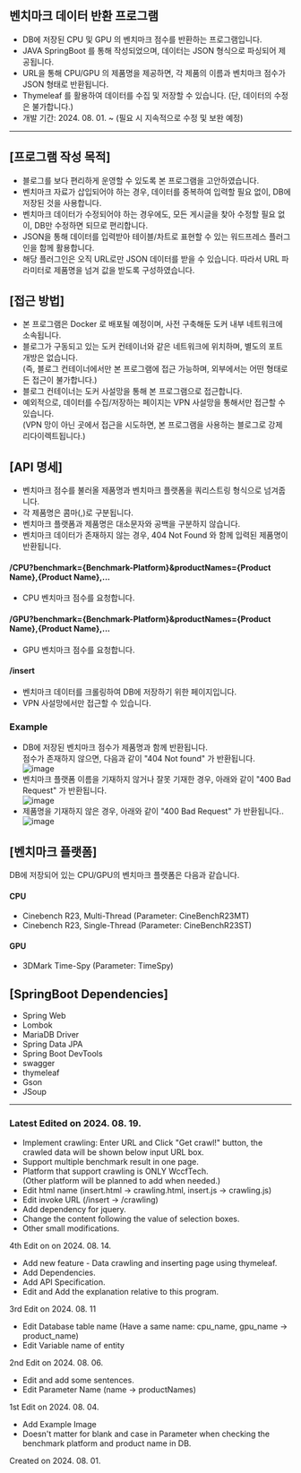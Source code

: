 ## 벤치마크 데이터 반환 프로그램

* DB에 저장된 CPU 및 GPU 의 벤치마크 점수를 반환하는 프로그램입니다.
* JAVA SpringBoot 를 통해 작성되었으며, 데이터는 JSON 형식으로 파싱되어 제공됩니다.
* URL을 통해 CPU/GPU 의 제품명을 제공하면, 각 제품의 이름과 벤치마크 점수가 JSON 형태로 반환됩니다.
* Thymeleaf 를 활용하여 데이터를 수집 및 저장할 수 있습니다. (단, 데이터의 수정은 불가합니다.)
* 개발 기간: 2024. 08. 01. ~ (필요 시 지속적으로 수정 및 보완 예정)
---
## [프로그램 작성 목적]
* 블로그를 보다 편리하게 운영할 수 있도록 본 프로그램을 고안하였습니다.
* 벤치마크 자료가 삽입되어야 하는 경우, 데이터를 중복하여 입력할 필요 없이, DB에 저장된 것을 사용합니다.
* 벤치마크 데이터가 수정되어야 하는 경우에도, 모든 게시글을 찾아 수정할 필요 없이, DB만 수정하면 되므로 편리합니다.
* JSON을 통해 데이터를 입력받아 테이블/차트로 표현할 수 있는 워드프레스 플러그인을 함께 활용합니다.
* 해당 플러그인은 오직 URL로만 JSON 데이터를 받을 수 있습니다. 따라서 URL 파라미터로 제품명을 넘겨 값을 받도록 구성하였습니다.

## [접근 방법]
* 본 프로그램은 Docker 로 배포될 예정이며, 사전 구축해둔 도커 내부 네트워크에 소속됩니다.
* 블로그가 구동되고 있는 도커 컨테이너와 같은 네트워크에 위치하며, 별도의 포트 개방은 없습니다.<br>
  (즉, 블로그 컨테이너에서만 본 프로그램에 접근 가능하며, 외부에서는 어떤 형태로든 접근이 불가합니다.)
* 블로그 컨테이너는 도커 사설망을 통해 본 프로그램으로 접근합니다.
* 예외적으로, 데이터를 수집/저장하는 페이지는 VPN 사설망을 통해서만 접근할 수 있습니다.<br>
  (VPN 망이 아닌 곳에서 접근을 시도하면, 본 프로그램을 사용하는 블로그로 강제 리다이렉트됩니다.)

## [API 명세]
* 벤치마크 점수를 불러올 제품명과 벤치마크 플랫폼을 쿼리스트링 형식으로 넘겨줍니다.
* 각 제품명은 콤마(,)로 구분됩니다.
* 벤치마크 플랫폼과 제품명은 대소문자와 공백을 구분하지 않습니다.
* 벤치마크 데이터가 존재하지 않는 경우, 404 Not Found 와 함께 입력된 제품명이 반환됩니다.
#### /CPU?benchmark={Benchmark-Platform}&productNames={Product Name},{Product Name},...
* CPU 벤치마크 점수를 요청합니다.

#### /GPU?benchmark={Benchmark-Platform}&productNames={Product Name},{Product Name},...
* GPU 벤치마크 점수를 요청합니다.

#### /insert
* 벤치마크 데이터를 크롤링하여 DB에 저장하기 위한 페이지입니다.
* VPN 사설망에서만 접근할 수 있습니다.

### Example
* DB에 저장된 벤치마크 점수가 제품명과 함께 반환됩니다.<br>점수가 존재하지 않으면, 다음과 같이 "404 Not found" 가 반환됩니다.<br>
![image](https://github.com/user-attachments/assets/cdadb073-261f-4c06-8c48-9bae6364aa9d)
* 벤치마크 플랫폼 이름을 기재하지 않거나 잘못 기재한 경우, 아래와 같이 "400 Bad Request" 가 반환됩니다.<br>
![image](https://github.com/user-attachments/assets/e62bac97-6fd4-434e-af09-f96a964206a8)
* 제품명을 기재하지 않은 경우, 아래와 같이 "400 Bad Request" 가 반환됩니다..<br>
![image](https://github.com/user-attachments/assets/cb8e7cd1-46ee-4bba-94d5-76cdbd89464d)

## [벤치마크 플랫폼]
DB에 저장되어 있는 CPU/GPU의 벤치마크 플랫폼은 다음과 같습니다.
#### CPU
* Cinebench R23, Multi-Thread (Parameter: CineBenchR23MT)
* Cinebench R23, Single-Thread (Parameter: CineBenchR23ST)

#### GPU
* 3DMark Time-Spy (Parameter: TimeSpy)

## [SpringBoot Dependencies]
* Spring Web
* Lombok
* MariaDB Driver
* Spring Data JPA
* Spring Boot DevTools
* swagger
* thymeleaf
* Gson
* JSoup

---
### Latest Edited on 2024. 08. 19.<br>
* Implement crawling: Enter URL and Click "Get crawl!" button, the crawled data will be shown below input URL box.
* Support multiple benchmark result in one page.
* Platform that support crawling is ONLY WccfTech.<br>
(Other platform will be planned to add when needed.)
* Edit html name (insert.html -> crawling.html, insert.js -> crawling.js)
* Edit invoke URL (/insert -> /crawling)
* Add dependency for jquery.
* Change the content following the value of selection boxes.
* Other small modifications.

4th Edit on on 2024. 08. 14.<br>
* Add new feature - Data crawling and inserting page using thymeleaf.
* Add Dependencies.
* Add API Specification.
* Edit and Add the explanation relative to this program.

3rd Edit on 2024. 08. 11
* Edit Database table name (Have a same name: cpu_name, gpu_name -> product_name)
* Edit Variable name of entity

2nd Edit on 2024. 08. 06.
* Edit and add some sentences.
* Edit Parameter Name (name -> productNames)

1st Edit on 2024. 08. 04.
* Add Example Image
* Doesn't matter for blank and case in Parameter when checking the benchmark platform and product name in DB.

Created on 2024. 08. 01.
